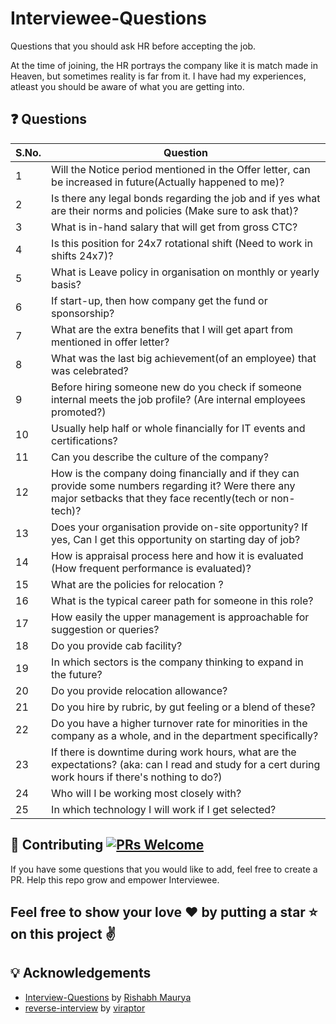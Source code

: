 ﻿# Interviewee-Questions
Questions that you should ask HR before accepting the job.

At the time of joining, the HR portrays the company like it is match made in Heaven, but sometimes reality is far from it. I have had my experiences, atleast you should be aware of what you are getting into.

## :question: Questions

| S.No. |Question |
|---|---|
| 1 | Will the Notice period mentioned in the Offer letter, can be increased in future(Actually happened to me)? |
| 2 | Is there any legal bonds regarding the job and if yes what are their norms and policies (Make sure to ask that)? |
| 3 | What is in-hand salary that will get from gross CTC? |
| 4 | Is this position for 24x7 rotational shift (Need to work in shifts 24x7)? |
| 5 | What is Leave policy in organisation on monthly or yearly basis? |
| 6 | If start-up, then how company get the fund or sponsorship? |
| 7 | What are the extra benefits that I will get apart from mentioned in offer letter? |
| 8 | What was the last big achievement(of an employee) that was celebrated? |
| 9 | Before hiring someone new do you check if someone internal meets the job profile? (Are internal employees promoted?)|
| 10 | Usually help half or whole financially for IT events and certifications?|
| 11 | Can you describe the culture of the company?|
| 12 | How is the company doing financially and if they can provide some numbers regarding it? Were there any major setbacks that they face recently(tech or non-tech)? |
| 13 | Does your organisation provide on-site opportunity? If yes, Can I get this opportunity on starting day of job? |
| 14 | How is appraisal process here and how it is evaluated (How frequent performance is evaluated)? |
| 15 | What are the policies for relocation ? |
| 16 | What is the typical career path for someone in this role? |
| 17 | How easily the upper management is approachable for suggestion or queries?|
| 18 | Do you provide cab facility? |
| 19 | In which sectors is the company thinking to expand in the future? |
| 20 | Do you provide relocation allowance?|
| 21 | Do you hire by rubric, by gut feeling or a blend of these?|
| 22 | Do you have a higher turnover rate for minorities in the company as a whole, and in the department specifically?|
| 23 | If there is downtime during work hours, what are the expectations? (aka: can I read and study for a cert during work hours if there's nothing to do?)|
| 24 | Who will I be working most closely with?
| 25 | In which technology I will work if I get selected?|

## 🤝 Contributing [![PRs Welcome](https://img.shields.io/badge/PRs-welcome-brightgreen.svg?style=flat-square)](http://makeapullrequest.com) 

If you have some questions that you would like to add, feel free to create a PR. Help this repo grow and empower Interviewee.

## Feel free to show your love :heart: by putting a star :star: on this project :v: 

## :bulb: Acknowledgements

* [Interview-Questions](https://github.com/rishabh115/Interview-Questions) by [Rishabh Maurya](https://github.com/rishabh115)
* [reverse-interview](https://github.com/viraptor/reverse-interview) by [viraptor](https://github.com/viraptor)
